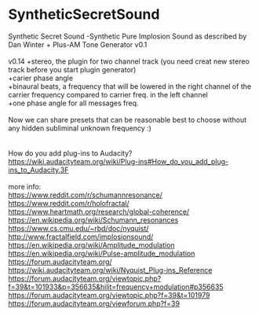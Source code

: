 # SyntheticSecretSound
Synthetic Secret Sound -Synthetic Pure Implosion Sound as described by Dan Winter + Plus-AM Tone Generator v0.1
<br><br>
v0.14 
  +stereo, the plugin for two channel track (you need creat new stereo track before you start plugin generator)<br>
  +carier phase angle<br>
  +binaural beats, a frequency that will be lowered in the right channel of the carrier frequency compared to carrier freq. in the left channel <br>
  +one phase angle for all messages freq.<br>
  <br>
Now we can share presets that can be reasonable best to choose without any hidden subliminal unknown frequency :)<br><br>
<br>
How do you add plug-ins to Audacity? https://wiki.audacityteam.org/wiki/Plug-ins#How_do_you_add_plug-ins_to_Audacity.3F <br><br>more info:<br>
https://www.reddit.com/r/schumannresonance/<br>
https://www.reddit.com/r/holofractal/<br>
https://www.heartmath.org/research/global-coherence/
<br>https://en.wikipedia.org/wiki/Schumann_resonances<br>
https://www.cs.cmu.edu/~rbd/doc/nyquist/<br>
http://www.fractalfield.com/implosionsound/ 
<br>https://en.wikipedia.org/wiki/Amplitude_modulation <br>
https://en.wikipedia.org/wiki/Pulse-amplitude_modulation <br>
https://forum.audacityteam.org/<br>
https://wiki.audacityteam.org/wiki/Nyquist_Plug-ins_Reference<br>
https://forum.audacityteam.org/viewtopic.php?f=39&t=101933&p=356635&hilit=frequency+modulation#p356635<br>
https://forum.audacityteam.org/viewtopic.php?f=39&t=101979<br>
https://forum.audacityteam.org/viewforum.php?f=39<br><br>

